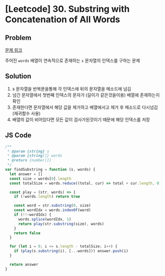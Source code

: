 # [Leetcode] 30. Substring with Concatenation of All Words

## Problem

[문제 링크](https://leetcode.com/problems/substring-with-concatenation-of-all-words/)

주어진 `words` 배열이 연속적으로 존재하는 `s` 문자열의 인덱스를 구하는 문제

## Solution

1. s 문자열을 반복문을통해 각 인덱스에 뒤의 문자열을 메소드에 넘김
2. 넘긴 문자열에서 첫번째 인덱스의 문자가 (길이가 같은것을이용) 배열에 존재하는지 확인
3. 존재한다면 문자열에서 해당 값을 제거하고 배열에서고 제거 후 메소드로 다시넘김(재귀함수 사용)
4. 배열의 값이 비어있다면 모든 값이 검사가된것이기 때문에 해당 인덱스를 저장

## JS Code

```js
/**
 * @param {string} s
 * @param {string[]} words
 * @return {number[]}
 */
var findSubstring = function (s, words) {
  let answer = []
  const size = words[0].length
  const totalSize = words.reduce((total, cur) => total + cur.length, 0)

  const play = (str, words) => {
    if (!words.length) return true

    const word = str.substring(0, size)
    const wordIdx = words.indexOf(word)
    if (!!~wordIdx) {
      words.splice(wordIdx, 1)
      return play(str.substring(size), words)
    }
    return false
  }

  for (let i = 0; i <= s.length - totalSize; i++) {
    if (play(s.substring(i), [...words])) answer.push(i)
  }

  return answer
}
```
